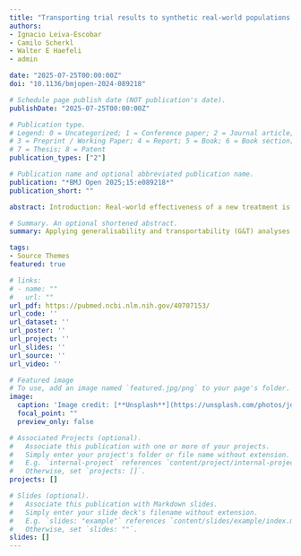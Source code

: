 ```yaml
---
title: "Transporting trial results to synthetic real-world populations in order to estimate real-world effectiveness of newly marketed medicines"
authors:
- Ignacio Leiva-Escobar
- Camilo Scherkl
- Walter E Haefeli
- admin

date: "2025-07-25T00:00:00Z"
doi: "10.1136/bmjopen-2024-089218"

# Schedule page publish date (NOT publication's date).
publishDate: "2025-07-25T00:00:00Z"

# Publication type.
# Legend: 0 = Uncategorized; 1 = Conference paper; 2 = Journal article;
# 3 = Preprint / Working Paper; 4 = Report; 5 = Book; 6 = Book section;
# 7 = Thesis; 8 = Patent
publication_types: ["2"]

# Publication name and optional abbreviated publication name.
publication: "*BMJ Open 2025;15:e089218*"
publication_short: ""

abstract: Introduction: Real-world effectiveness of a new treatment is relevant information for patients, healthcare professionals and payers, especially when patients encountered in routine clinical care differ significantly from those recruited in the randomised controlled trials (RCTs) that led to approval. However, obtaining effect estimates can be challenging when a new drug has only recently been marketed and real-world data (RWD) are not yet available. For new breast cancer (BC) therapies, we illustrate how RCT inferences can be transported to a target population and how a synthetic population can be generated to mimic a target population for which no RWD is yet available. In our framework, we defined the data-generating process for the RCT population and the real-world (target) population with confounders, effect-modulating covariates and survival times as outcomes. First, we conducted generalisability and transportability (G&T) analyses to transport the RCT results to the simulated target population, applying the inverse probability of sampling weighting and outcome model-based estimator approach. We then used Synthea to generate a synthetic target population based on German BC survival rates and combined both approaches into a coherent strategy. Effect estimates (HRs with 95% CIs) transported from the RCT to our defined target population closely matched the expected real-world effect (RCT: 0.68 (0.65; 0.71); real-world: 0.75 (0.71; 0.79); transported from RCT: 0.76 (0.71; 0.81)). BC survival rates were very similar between observed and synthetic data (prediction error in absolute survival rates: 1.62%). Combining G&T with synthetic data may inform decision-making in situations where RWD are not (yet) available.

# Summary. An optional shortened abstract.
summary: Applying generalisability and transportability (G&T) analyses to realistic synthetic data in situations where no real-world data (RWD) are available (eg, because a drug has only recently been marketed) can help to inform which patient can benefit from the new drug. G&T analyses should be considered as a statistical technique to provide valuable insights for clinical decision-making and to guide future trials, and under no circumstances as a replacement for randomised controlled trials (RCTs) with a more diverse trial population. It will be interesting to see how the proposed approach works in practice in the future, whether in the chosen example of a new antibody-drug conjugate for breast cancer treatment or in other conceivable situations where knowing the patient benefit in routine care is particularly important.

tags:
- Source Themes
featured: true

# links:
# - name: ""
#   url: ""
url_pdf: https://pubmed.ncbi.nlm.nih.gov/40707153/
url_code: ''
url_dataset: ''
url_poster: ''
url_project: ''
url_slides: ''
url_source: ''
url_video: ''

# Featured image
# To use, add an image named `featured.jpg/png` to your page's folder. 
image:
  caption: 'Image credit: [**Unsplash**](https://unsplash.com/photos/jdD8gXaTZsc)'
  focal_point: ""
  preview_only: false

# Associated Projects (optional).
#   Associate this publication with one or more of your projects.
#   Simply enter your project's folder or file name without extension.
#   E.g. `internal-project` references `content/project/internal-project/index.md`.
#   Otherwise, set `projects: []`.
projects: []

# Slides (optional).
#   Associate this publication with Markdown slides.
#   Simply enter your slide deck's filename without extension.
#   E.g. `slides: "example"` references `content/slides/example/index.md`.
#   Otherwise, set `slides: ""`.
slides: []
---
```

